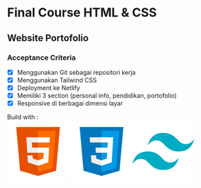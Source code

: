 # **Final Course HTML & CSS**

## Website Portofolio

### Acceptance Criteria

- [x] Menggunakan Git sebagai repositori kerja
- [x] Menggunakan Tailwind CSS
- [x] Deployment ke Netlify
- [x] Memiliki 3 section (personal info, pendidikan, portofolio)
- [x] Responsive di berbagai dimensi layar

Build with : <br>
![alt text](assets/image/html.png) ![alt text](assets/image/css.png)![alt text](assets/image/tailwind.png)
